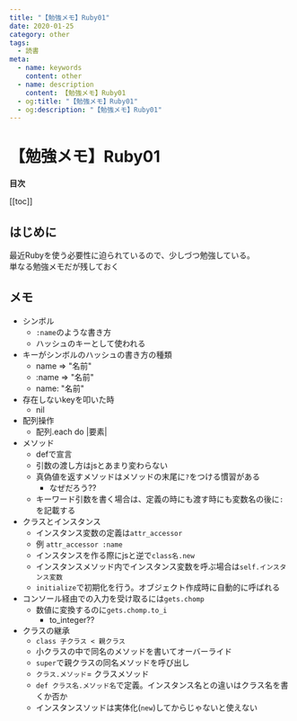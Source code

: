 ```yaml
---
title: "【勉強メモ】Ruby01"
date: 2020-01-25
category: other
tags:
  - 読書
meta:
  - name: keywords
    content: other
  - name: description
    content: 【勉強メモ】Ruby01
  - og:title: "【勉強メモ】Ruby01"
  - og:description: "【勉強メモ】Ruby01"
---
```


# 【勉強メモ】Ruby01

**目次**

[[toc]]

## はじめに

最近Rubyを使う必要性に迫られているので、少しづつ勉強している。  
単なる勉強メモだが残しておく

## メモ

* シンボル
  * `:name`のような書き方
  * ハッシュのキーとして使われる
* キーがシンボルのハッシュの書き方の種類
  * name => "名前"
  * :name => "名前"
  * name: "名前"
* 存在しないkeyを叩いた時
  * nil
* 配列操作
  * 配列.each do |要素|
* メソッド
  * defで宣言
  * 引数の渡し方はjsとあまり変わらない
  * 真偽値を返すメソッドはメソッドの末尾に`?`をつける慣習がある
    * なぜだろう??
  * キーワード引数を書く場合は、定義の時にも渡す時にも変数名の後に`:` を記載する
* クラスとインスタンス
  * インスタンス変数の定義は`attr_accessor`
  * 例 `attr_accessor :name`
  * インスタンスを作る際にjsと逆で`class名.new`
  * インスタンスメソッド内でインスタンス変数を呼ぶ場合は`self.インスタンス変数`
  * `initialize`で初期化を行う。オブジェクト作成時に自動的に呼ばれる
* コンソール経由での入力を受け取るには`gets.chomp`
  * 数値に変換するのに`gets.chomp.to_i`
    * to_integer??
* クラスの継承
  * `class 子クラス < 親クラス`
  * 小クラスの中で同名のメソッドを書いてオーバーライド
  * `super`で親クラスの同名メソッドを呼び出し
  * `クラス.メソッド`= クラスメソッド
  * `def クラス名.メソッド名`で定義。インスタンス名との違いはクラス名を書くか否か
  * インスタンスソッドは実体化(`new`)してからじゃないと使えない